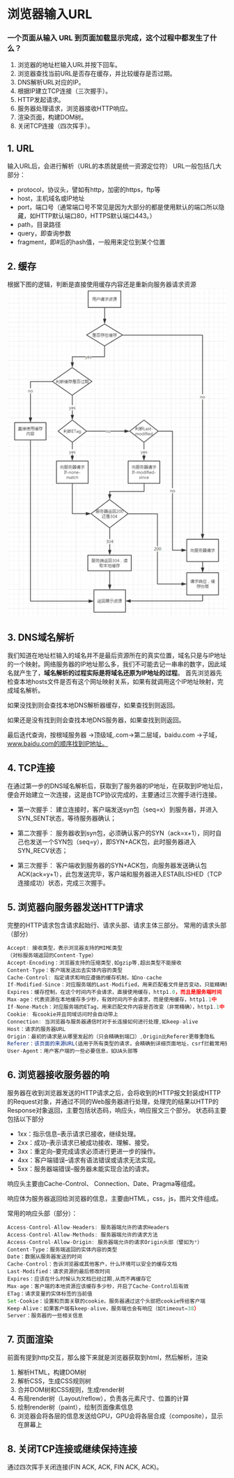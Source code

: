 <!--
 * @Author: your name
 * @Date: 2021-12-06 15:07:54
 * @LastEditTime: 2021-12-06 15:23:52
 * @LastEditors: Please set LastEditors
 * @Description: 打开koroFileHeader查看配置 进行设置: https://github.com/OBKoro1/koro1FileHeader/wiki/%E9%85%8D%E7%BD%AE
 * @FilePath: \vuepress-starter\docs\fontend\html\BrowserInputUrl.md
-->
# 浏览器输入URL

### 一个页面从输入 URL 到页面加载显示完成，这个过程中都发生了什么？

1. 浏览器的地址栏输入URL并按下回车。
2. 浏览器查找当前URL是否存在缓存，并比较缓存是否过期。
3. DNS解析URL对应的IP。
4. 根据IP建立TCP连接（三次握手）。
5. HTTP发起请求。
6. 服务器处理请求，浏览器接收HTTP响应。
7. 渲染页面，构建DOM树。
8. 关闭TCP连接（四次挥手）。

## 1. URL
输入URL后，会进行解析（URL的本质就是统一资源定位符）
URL一般包括几大部分：
* protocol，协议头，譬如有http，加密的https，ftp等
* host，主机域名或IP地址
* port，端口号（通常端口号不常见是因为大部分的都是使用默认的端口所以隐藏，如HTTP默认端口80，HTTPS默认端口443。）
* path，目录路径
* query，即查询参数
* fragment，即#后的hash值，一般用来定位到某个位置

## 2. 缓存
根据下图的逻辑，判断是直接使用缓存内容还是重新向服务器请求资源
![markdown](../../.vuepress/public/Cache.png "markdown")

## 3. DNS域名解析

我们知道在地址栏输入的域名并不是最后资源所在的真实位置，域名只是与IP地址的一个映射。网络服务器的IP地址那么多，我们不可能去记一串串的数字，因此域名就产生了，**域名解析的过程实际是将域名还原为IP地址的过程**。
首先浏览器先检查本地hosts文件是否有这个网址映射关系，如果有就调用这个IP地址映射，完成域名解析。

如果没找到则会查找本地DNS解析器缓存，如果查找到则返回。

如果还是没有找到则会查找本地DNS服务器，如果查找到则返回。

最后迭代查询，按根域服务器 ->顶级域,.com->第二层域，baidu.com ->子域，www.baidu.com的顺序找到IP地址。

## 4. TCP连接
在通过第一步的DNS域名解析后，获取到了服务器的IP地址，在获取到IP地址后，便会开始建立一次连接，这是由TCP协议完成的，主要通过三次握手进行连接。

* 第一次握手： 建立连接时，客户端发送syn包（seq=x）到服务器，并进入SYN_SENT状态，等待服务器确认；

* 第二次握手： 服务器收到syn包，必须确认客户的SYN（ack=x+1），同时自己也发送一个SYN包（seq=y），即SYN+ACK包，此时服务器进入SYN_RECV状态；

* 第三次握手： 客户端收到服务器的SYN+ACK包，向服务器发送确认包ACK(ack=y+1），此包发送完毕，客户端和服务器进入ESTABLISHED（TCP连接成功）状态，完成三次握手。

## 5. 浏览器向服务器发送HTTP请求
完整的HTTP请求包含请求起始行、请求头部、请求主体三部分。
常用的请求头部（部分）
```js
Accept: 接收类型，表示浏览器支持的MIME类型
（对标服务端返回的Content-Type）
Accept-Encoding：浏览器支持的压缩类型,如gzip等,超出类型不能接收
Content-Type：客户端发送出去实体内容的类型
Cache-Control: 指定请求和响应遵循的缓存机制，如no-cache
If-Modified-Since：对应服务端的Last-Modified，用来匹配看文件是否变动，只能精确到1s之内，http1.0中
Expires：缓存控制，在这个时间内不会请求，直接使用缓存，http1.0，而且是服务端时间
Max-age：代表资源在本地缓存多少秒，有效时间内不会请求，而是使用缓存，http1.1中
If-None-Match：对应服务端的ETag，用来匹配文件内容是否改变（非常精确），http1.1中
Cookie: 有cookie并且同域访问时会自动带上
Connection: 当浏览器与服务器通信时对于长连接如何进行处理,如keep-alive
Host：请求的服务器URL
Origin：最初的请求是从哪里发起的（只会精确到端口）,Origin比Referer更尊重隐私
Referer：该页面的来源URL(适用于所有类型的请求，会精确到详细页面地址，csrf拦截常用到这个字段)
User-Agent：用户客户端的一些必要信息，如UA头部等
```
## 6. 浏览器接收服务器的响
服务器在收到浏览器发送的HTTP请求之后，会将收到的HTTP报文封装成HTTP的Request对象，并通过不同的Web服务器进行处理，处理完的结果以HTTP的Response对象返回，主要包括状态码，响应头，响应报文三个部分。
状态码主要包括以下部分

* 1xx：指示信息–表示请求已接收，继续处理。
* 2xx：成功–表示请求已被成功接收、理解、接受。
* 3xx：重定向–要完成请求必须进行更进一步的操作。
* 4xx：客户端错误–请求有语法错误或请求无法实现。
* 5xx：服务器端错误–服务器未能实现合法的请求。

响应头主要由Cache-Control、 Connection、Date、Pragma等组成。

响应体为服务器返回给浏览器的信息，主要由HTML，css，js，图片文件组成。

常用的响应头部（部分）：
```js
Access-Control-Allow-Headers: 服务器端允许的请求Headers
Access-Control-Allow-Methods: 服务器端允许的请求方法
Access-Control-Allow-Origin: 服务器端允许的请求Origin头部（譬如为*）
Content-Type：服务端返回的实体内容的类型
Date：数据从服务器发送的时间
Cache-Control：告诉浏览器或其他客户，什么环境可以安全的缓存文档
Last-Modified：请求资源的最后修改时间
Expires：应该在什么时候认为文档已经过期,从而不再缓存它
Max-age：客户端的本地资源应该缓存多少秒，开启了Cache-Control后有效
ETag：请求变量的实体标签的当前值
Set-Cookie：设置和页面关联的cookie，服务器通过这个头部把cookie传给客户端
Keep-Alive：如果客户端有keep-alive，服务端也会有响应（如timeout=38）
Server：服务器的一些相关信息
```
## 7. 页面渲染
前面有提到http交互，那么接下来就是浏览器获取到html，然后解析，渲染
1. 解析HTML，构建DOM树
2. 解析CSS，生成CSS规则树
3. 合并DOM树和CSS规则，生成render树
4. 布局render树（Layout/reflow），负责各元素尺寸、位置的计算
5. 绘制render树（paint），绘制页面像素信息
6. 浏览器会将各层的信息发送给GPU，GPU会将各层合成（composite），显示在屏幕上

## 8. 关闭TCP连接或继续保持连接
通过四次挥手关闭连接(FIN ACK, ACK, FIN ACK, ACK)。
